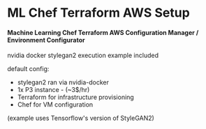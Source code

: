 # ML Chef Terraform AWS Setup

#### Machine Learning Chef Terraform AWS Configuration Manager / Environment Configurator


nvidia docker stylegan2 execution example included

default config:

- stylegan2 ran via nvidia-docker
- 1x P3 instance - (~3$/hr)
- Terraform for infrastructure provisioning
- Chef for VM configuration


(example uses Tensorflow's version of StyleGAN2)
